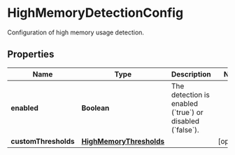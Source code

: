 

# HighMemoryDetectionConfig

Configuration of high memory usage detection.

## Properties

| Name | Type | Description | Notes |
|------------ | ------------- | ------------- | -------------|
|**enabled** | **Boolean** | The detection is enabled (&#x60;true&#x60;) or disabled (&#x60;false&#x60;). |  |
|**customThresholds** | [**HighMemoryThresholds**](HighMemoryThresholds.md) |  |  [optional] |



